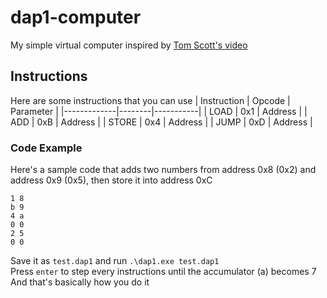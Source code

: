 # dap1-computer
My simple virtual computer inspired by [Tom Scott's video](https://www.youtube.com/watch?v=Z5JC9Ve1sfI)

## Instructions
Here are some instructions that you can use
| Instruction | Opcode | Parameter |
|-------------|--------|-----------|
| LOAD        | 0x1    | Address   |
| ADD         | 0xB    | Address   |
| STORE       | 0x4    | Address   |
| JUMP        | 0xD    | Address   |

### Code Example
Here's a sample code that adds two numbers from address 0x8 (0x2) and address 0x9 (0x5), then store it into address 0xC
```
1 8
b 9
4 a
0 0
2 5
0 0
```
Save it as `test.dap1` and run `.\dap1.exe test.dap1`  
Press `enter` to step every instructions until the accumulator (a) becomes 7  
And that's basically how you do it

